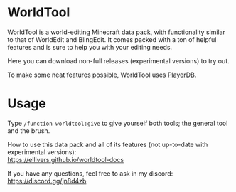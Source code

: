 # WorldTool

WorldTool is a world-editing Minecraft data pack, with functionality similar to that of WorldEdit and BlingEdit. It comes packed with a ton of helpful features and is sure to help you with your editing needs.

Here you can download non-full releases (experimental versions) to try out.

To make some neat features possible, WorldTool uses [PlayerDB](https://github.com/rx-modules/PlayerDB).

# Usage

Type `/function worldtool:give` to give yourself both tools; the general tool and the brush.

How to use this data pack and all of its features (not up-to-date with experimental versions):<br>
https://ellivers.github.io/worldtool-docs

If you have any questions, feel free to ask in my discord:<br>
https://discord.gg/jn8d4zb

